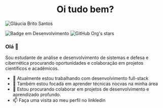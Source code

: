 <h1 align="center"> Oi tudo bem? </h1>

![Gláucia Brito Santos](https://user-images.githubusercontent.com/90910612/159936502-f0ab0566-56a1-4add-8b96-393297423149.png)

![Badge em Desenvolvimento](http://img.shields.io/static/v1?label=STATUS&message=EM%20DESENVOLVIMENTO&color=GREEN&style=for-the-badge)
![GitHub Org's stars](https://img.shields.io/github/stars/camilafernanda?style=social)

### Olá 👋 
Sou estudante de análise e desenvolvimento de sistemas e defesa e cibernética procurando oportunidades e colaboração em projetos científicos e acadêmicos. 
- 🔭 Atualmente estou trabalhando com desenvolvimento full-stack
- 🌱 Também estou focada em aprender técnicas nocvas na minha área
- 🤝 Estou procurando colaborar em projetos de desenvolvimento e aprendizado profundo.
- 📫 Faça uma visita ao meu perfil no linkledin

<!---
Glauflavum/Glauflavum is a ✨ special ✨ repository because its `README.md` (this file) appears on your GitHub profile.
You can click the Preview link to take a look at your changes.
--->

